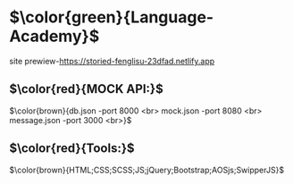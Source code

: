# $\color{green}{Language-Academy}$
site prewiew-https://storied-fenglisu-23dfad.netlify.app <br>
## $\color{red}{MOCK API:}$
$\color{brown}{db.json -port 8000 <br>
mock.json -port 8080 <br>
message.json -port 3000 <br>}$
## $\color{red}{Tools:}$ <br>
$\color{brown}{HTML;CSS;SCSS;JS;jQuery;Bootstrap;AOSjs;SwipperJS}$
